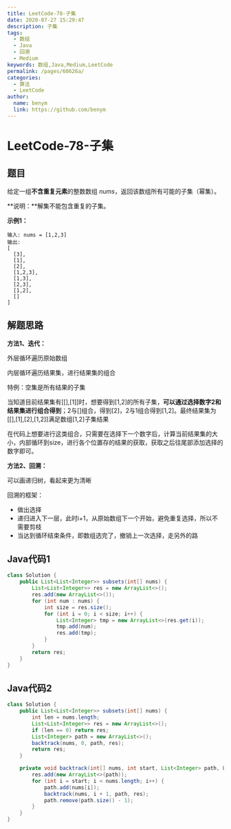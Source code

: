 ```yaml
---
title: LeetCode-78-子集
date: 2020-07-27 15:29:47
description: 子集
tags: 
  - 数组
  - Java
  - 回溯
  - Medium
keywords: 数组,Java,Medium,LeetCode
permalink: /pages/60626a/
categories: 
  - 算法
  - LeetCode
author: 
  name: benym
  link: https://github.com/benym
---
```


# LeetCode-78-子集

## 题目

给定一组**不含重复元素**的整数数组 *nums*，返回该数组所有可能的子集（幂集）。

**说明：**解集不能包含重复的子集。



**示例1：**

```
输入: nums = [1,2,3]
输出:
[
  [3],
  [1],
  [2],
  [1,2,3],
  [1,3],
  [2,3],
  [1,2],
  []
]
```

## 解题思路

**方法1、迭代：**

外层循环遍历原始数组

内层循环遍历结果集，进行结果集的组合

特例：空集是所有结果的子集

当知道目前结果集有[[],[1]]时，想要得到[1,2]的所有子集，**可以通过选择数字2和结果集进行组合得到**；2与[]组合，得到[2]，2与1组合得到[1,2]。最终结果集为[[],[1],[2],[1,2]]满足数组[1,2]子集结果

在代码上想要进行这类组合，只需要在选择下一个数字后，计算当前结果集的大小，内部循环到size，进行各个位置存的结果的获取，获取之后往尾部添加选择的数字即可。

**方法2、回溯：**

可以画递归树，看起来更为清晰

回溯的框架：

- 做出选择
- 递归进入下一层，此时i+1，从原始数组下一个开始，避免重复选择，所以不需要剪枝
- 当达到循环结束条件，即数组选完了，撤销上一次选择，走另外的路

## Java代码1

```java
class Solution {
    public List<List<Integer>> subsets(int[] nums) {
        List<List<Integer>> res = new ArrayList<>();
        res.add(new ArrayList<>());
        for (int num : nums) {
            int size = res.size();
            for (int i = 0; i < size; i++) {
                List<Integer> tmp = new ArrayList<>(res.get(i));
                tmp.add(num);
                res.add(tmp);
            }
        }
        return res;
    }
}
```

## Java代码2

```java
class Solution {
    public List<List<Integer>> subsets(int[] nums) {
        int len = nums.length;
        List<List<Integer>> res = new ArrayList<>();
        if (len == 0) return res;
        List<Integer> path = new ArrayList<>();
        backtrack(nums, 0, path, res);
        return res;
    }

    private void backtrack(int[] nums, int start, List<Integer> path, List<List<Integer>> res) {
        res.add(new ArrayList<>(path));
        for (int i = start; i < nums.length; i++) {
            path.add(nums[i]);
            backtrack(nums, i + 1, path, res);
            path.remove(path.size() - 1);
        }
    }
}
```

